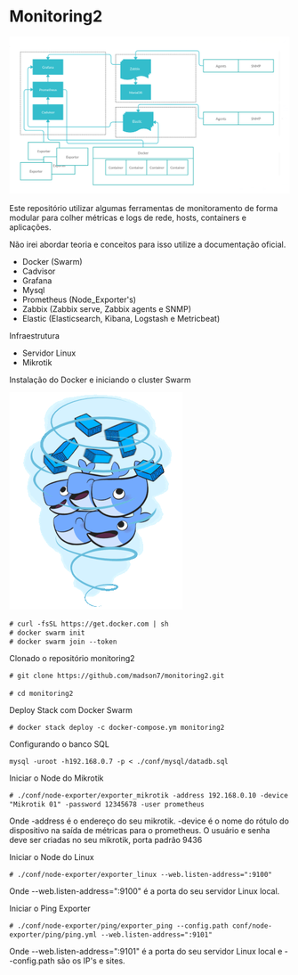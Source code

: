 # Monitoring2
 
![](img/schema.png)

Este repositório utilizar algumas ferramentas de monitoramento de forma modular para colher métricas e logs de rede, hosts, containers e aplicações.
 
Não irei abordar teoria e conceitos para isso utilize a documentação oficial.

- Docker (Swarm)
- Cadvisor
- Grafana
- Mysql
- Prometheus (Node_Exporter's)
- Zabbix (Zabbix serve, Zabbix agents e SNMP)
- Elastic (Elasticsearch, Kibana, Logstash e Metricbeat)
 
Infraestrutura

- Servidor Linux
- Mikrotik

Instalação do Docker e iniciando o cluster Swarm

![](img/swarm.gif)

```
# curl -fsSL https://get.docker.com | sh
# docker swarm init
# docker swarm join --token
```
 
Clonado o repositório monitoring2
```
# git clone https://github.com/madson7/monitoring2.git
 
# cd monitoring2
```

Deploy Stack com Docker Swarm
```
# docker stack deploy -c docker-compose.ym monitoring2
```

Configurando o banco SQL
```
mysql -uroot -h192.168.0.7 -p < ./conf/mysql/datadb.sql
```
 
Iniciar o Node do Mikrotik
```
# ./conf/node-exporter/exporter_mikrotik -address 192.168.0.10 -device "Mikrotik 01" -password 12345678 -user prometheus
```
Onde -address é o endereço do seu mikrotik. -device é o nome do rótulo do dispositivo na saída de métricas para o prometheus. O usuário e senha deve ser criadas no seu mikrotik, porta padrão 9436
 
Iniciar o Node do Linux
```
# ./conf/node-exporter/exporter_linux --web.listen-address=":9100"
```
Onde --web.listen-address=":9100" é a porta do seu servidor Linux local.
 
Iniciar o Ping Exporter
```
# ./conf/node-exporter/ping/exporter_ping --config.path conf/node-exporter/ping/ping.yml --web.listen-address=":9101"
```
Onde --web.listen-address=":9101" é a porta do seu servidor Linux local e --config.path são os IP's e sites.